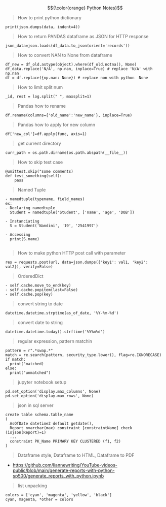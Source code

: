 $${\color{orange} Python Notes}$$

> How to print python dictionary

```
print(json.dumps(data, indent=4))
```

> How to return PANDAS dataframe as JSON for HTTP response

```
json_data=json.loads(df_data.to_json(orient='records'))
```

> How to convert NAN to None from dataframe

```
df_new = df_old.astype(object).where(df_old.notna(), None)
df_data.replace('N/A', np.nan, inplace=True) # replace 'N/A' with np.nan
df = df.replace({np.nan: None}) # replace non with python  None
```

> How to limit split num

```
_id, rest = log.split(" ", maxsplit=1)
```

> Pandas how to rename

```
df.rename(columns={'old_name':'new_name'}, inplace=True)
```

> Pandas how to apply for new column

```
df['new_col']=df.apply(func, axis=1)
```

> get current directory

```
curr_path = os.path.dirname(os.path.abspath(__file__))
```

> How to skip test case

```
@unittest.skip("some comments)
def test_something(self):
    pass
```

> Named Tuple

```
- namedtuple(typename, field_names)
ex:
- Declaring namedtuple
  Student = namedtuple('Student', ['name', 'age', 'DOB'])

- Instanciating
  S = Student('Nandini', '19', '2541997')

- Accessing
  print(S.name)


```

> How to make python HTTP post call with parameter

```
res = requests.post(url, data=json.dumps({'key1': val1, 'key2': val2}), verify=False)
```

> OrderedDict

```
- self.cache.move_to_end(key)
- self.cache.popitem(last=False)
- self.cache.pop(key)
```

> convert string to date
```
datetime.datetime.strptime(as_of_date, '%Y-%m-%d')
```
> convert date to string
```
datetime.datetime.today().strftime('%Y%m%d')
```

> regular expression, pattern matchin
```
pattern = r".*swap.*"
match = re.search(pattern, security_type.lower(), flag=re.IGNORECASE)
if match:
  print("matched)
else:
  print("unmatched")
```

> jupyter notebook setup
```
pd.set_option('display.max_columns', None)
pd.set_option('display.max_rows', None)
```

> json in sql server
```
create table schema.table_name
(
  AsOfDate datetime2 default getdate(),
  Report nvarchar(max) constraint [constraintName] check (isjson(Report)=1)
  ...
  constraint PK_Name PRIMARY KEY CLUSTERED (f1, f2)
)
```

> Dataframe style, Dataframe to HTML, Dataframe to PDF
* https://github.com/liannewriting/YouTube-videos-public/blob/main/generate-reports-with-python-sp500/generate_reports_with_python.ipynb

> list unpacking
```
colors = ['cyan', 'magenta', 'yellow', 'black']
cyan, magenta, *other = colors
```